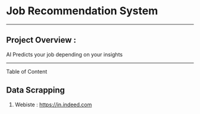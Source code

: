# Job Recommendation System 
___________________________
## Project Overview :

AI Predicts your job depending on your insights 
____________________________

Table of Content 

## Data Scrapping 
1) Webiste : https://in.indeed.com

